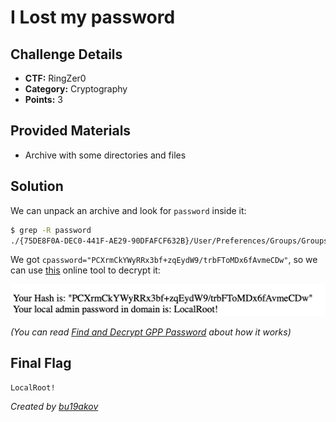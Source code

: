 # I Lost my password

## Challenge Details 

- **CTF:** RingZer0
- **Category:** Cryptography
- **Points:** 3

## Provided Materials

- Archive with some directories and files

## Solution

We can unpack an archive and look for `password` inside it:

```sh
$ grep -R password
./{75DE8F0A-DEC0-441F-AE29-90DFAFCF632B}/User/Preferences/Groups/Groups.xml:<Groups clsid="{3125E937-EB16-4b4c-9934-544FC6D24D26}"><User clsid="{DF5F1855-51E5-4d24-8B1A-D9BDE98BA1D1}" name="Administrator (built-in)" image="1" changed="2014-02-06 19:33:28" uid="{C73C0939-38FB-4287-AC48-478F614F5EF7}" userContext="0" removePolicy="0"><Properties action="R" fullName="Administrator" description="Administrator" cpassword="PCXrmCkYWyRRx3bf+zqEydW9/trbFToMDx6fAvmeCDw" changeLogon="0" noChange="0" neverExpires="1" acctDisabled="0" subAuthority="" userName="Administrator (built-in)"/></User>
```

We got `cpassword="PCXrmCkYWyRRx3bf+zqEydW9/trbFToMDx6fAvmeCDw"`, so we can use [this](https://securixy.kz/hack-faq/gpp-password-decrypt-online.html/) online tool to decrypt it:

![Image](./pass.jpg)

*(You can read [Find and Decrypt GPP Password](https://systemweakness.com/find-and-decrypt-gpp-password-4edb9a1663c4) about how it works)*

## Final Flag

`LocalRoot!`

*Created by [bu19akov](https://github.com/bu19akov)*